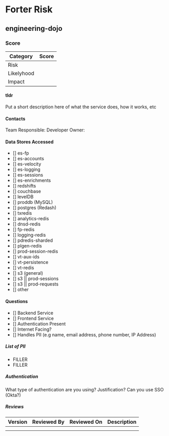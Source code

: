 # Forter Risk

## engineering-dojo

### Score

| Category   | Score |
| ---------- | ----- |
| Risk       |       |
| Likelyhood |       |
| Impact     |       |

#### tldr

Put a short description here of what the service does, how it works, etc

#### Contacts

Team Responsible:
Developer Owner:

#### Data Stores Accessed

- [] es-fp
- [] es-accounts
- [] es-velocity
- [] es-logging
- [] es-sessions
- [] es-enrichments
- [] redshifts
- [] couchbase
- [] levelDB
- [] proddb (MySQL)
- [] postgres (Redash)
- [] txredis
- [] analytics-redis
- [] dnsd-redis
- [] fp-redis
- [] logging-redis
- [] pdredis-sharded
- [] plgen-redis
- [] prod-session-redis
- [] vt-aux-ids
- [] vt-persistence
- [] vt-redis
- [] s3 (general)
- [] s3 || prod-sessions
- [] s3 || prod-requests
- [] other

#### Questions

- [] Backend Service
- [] Frontend Service
- [] Authentication Present
- [] Internet Facing?
- [] Handles PII (e.g name, email address, phone number, IP Address)

##### List of PII

- FILLER
- FILLER

##### Authentication

What type of authentication are you using? Justification? Can you use SSO (Okta?)

##### Reviews

| Version | Reviewed By | Reviewed On | Description |
| ------- | ----------- | ----------- | ----------- |
|         |             |             |             |
|         |             |             |             |
